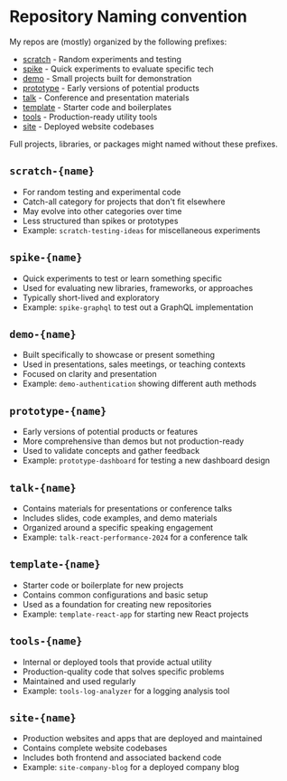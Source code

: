 # Repository Naming convention

My repos are (mostly) organized by the following prefixes:

* [scratch](#scratch-name) - Random experiments and testing
* [spike](#spike-name) - Quick experiments to evaluate specific tech
* [demo](#demo-name) - Small projects built for demonstration
* [prototype](#prototype-name) - Early versions of potential products
* [talk](#talk-name) - Conference and presentation materials
* [template](#template-name) - Starter code and boilerplates
* [tools](#tools-name) - Production-ready utility tools
* [site](#site-name) - Deployed website codebases

Full projects, libraries, or packages might named without these prefixes.

## `scratch-{name}`
- For random testing and experimental code
- Catch-all category for projects that don't fit elsewhere
- May evolve into other categories over time
- Less structured than spikes or prototypes
- Example: `scratch-testing-ideas` for miscellaneous experiments

## `spike-{name}`
- Quick experiments to test or learn something specific
- Used for evaluating new libraries, frameworks, or approaches
- Typically short-lived and exploratory
- Example: `spike-graphql` to test out a GraphQL implementation

## `demo-{name}`
- Built specifically to showcase or present something
- Used in presentations, sales meetings, or teaching contexts
- Focused on clarity and presentation
- Example: `demo-authentication` showing different auth methods

## `prototype-{name}`
- Early versions of potential products or features
- More comprehensive than demos but not production-ready
- Used to validate concepts and gather feedback
- Example: `prototype-dashboard` for testing a new dashboard design

## `talk-{name}`
- Contains materials for presentations or conference talks
- Includes slides, code examples, and demo materials
- Organized around a specific speaking engagement
- Example: `talk-react-performance-2024` for a conference talk

## `template-{name}`
- Starter code or boilerplate for new projects
- Contains common configurations and basic setup
- Used as a foundation for creating new repositories
- Example: `template-react-app` for starting new React projects

## `tools-{name}`
- Internal or deployed tools that provide actual utility
- Production-quality code that solves specific problems
- Maintained and used regularly
- Example: `tools-log-analyzer` for a logging analysis tool

## `site-{name}`
- Production websites and apps that are deployed and maintained
- Contains complete website codebases
- Includes both frontend and associated backend code
- Example: `site-company-blog` for a deployed company blog
